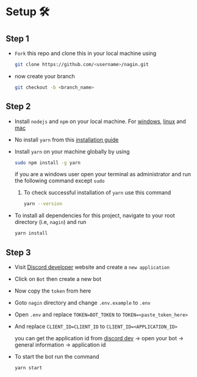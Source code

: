# Setup 🛠️

## Step 1

- `Fork` this repo and clone this in your local machine using

    ```sh
    git clone https://github.com/<username>/nagin.git
    ```

- now create your branch

    ```sh
    git checkout -b <branch_name>
    ```

## Step 2

- Install `nodejs` and `npm` on your local machine. For [windows](https://www.geeksforgeeks.org/installation-of-node-js-on-windows/), [linux](https://www.digitalocean.com/community/tutorials/how-to-install-node-js-on-ubuntu-20-04) and [mac](https://nodesource.com/blog/installing-nodejs-tutorial-mac-os-x/)
- No install `yarn` from this [installation guide](https://classic.yarnpkg.com/en/docs/install)

- Install `yarn` on your machine globally by using

    ```sh
    sudo npm install -g yarn
    ```

    if you are a windows user open your terminal as administrator and run the following command except `sudo`

    1. To check successful installation of `yarn` use this command

        ```sh
        yarn --version
        ```

- To install all dependencies for this project, navigate to your root directory (i.e, `nagin`) and run

    ```sh
    yarn install
    ```

## Step 3

- Visit [Discord developer](https://discord.com/developers) website and create a `new application`

- Click on `Bot` then create a new bot

- Now copy the `token` from here

- Goto `nagin` directory and change `.env.example` to `.env`
- Open `.env` and replace `TOKEN=BOT_TOKEN` to `TOKEN=<paste_token_here>`
- And replace `CLIENT_ID=CLIENT_ID` to `CLIENT_ID=<APPLICATION_ID>`

    you can get the application id from [discord dev](https://discord.com/developers/applications) -> open your bot -> general information -> application id

- To start the bot run the command

    ```sh
    yarn start
    ```
